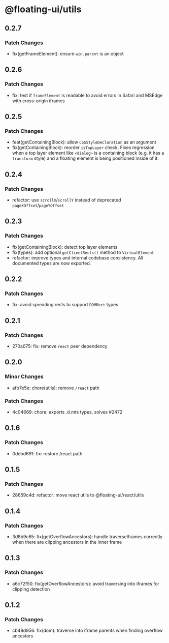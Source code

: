 # @floating-ui/utils

## 0.2.7

### Patch Changes

- fix(getFrameElement): ensure `win.parent` is an object

## 0.2.6

### Patch Changes

- fix: test if `frameElement` is readable to avoid errors in Safari and MSEdge with cross-origin iframes

## 0.2.5

### Patch Changes

- feat(getContainingBlock): allow `CSSStyleDeclaration` as an argument
- fix(getContainingBlock): reorder `isTopLayer` check. Fixes regression when a top layer element like `<dialog>` is a containing block (e.g. it has a `transform` style) and a floating element is being positioned inside of it.

## 0.2.4

### Patch Changes

- refactor: use `scrollX`/`scrollY` instead of deprecated `pageXOffset`/`pageYOffset`

## 0.2.3

### Patch Changes

- fix(getContainingBlock): detect top layer elements
- fix(types): add optional `getClientRects()` method to `VirtualElement`
- refactor: improve types and internal codebase consistency. All documented types are now exported.

## 0.2.2

### Patch Changes

- fix: avoid spreading rects to support `DOMRect` types

## 0.2.1

### Patch Changes

- 270a075: fix: remove `react` peer dependency

## 0.2.0

### Minor Changes

- afb7e5e: chore(utils): remove `/react` path

### Patch Changes

- 4c04669: chore: exports .d.mts types, solves #2472

## 0.1.6

### Patch Changes

- 0debd691: fix: restore /react path

## 0.1.5

### Patch Changes

- 28659c4d: refactor: move react utils to @floating-ui/react/utils

## 0.1.4

### Patch Changes

- 3d8b9c65: fix(getOverflowAncestors): handle traverseIframes correctly when
  there are clipping ancestors in the inner frame

## 0.1.3

### Patch Changes

- a6c72f50: fix(getOverflowAncestors): avoid traversing into iframes for
  clipping detection

## 0.1.2

### Patch Changes

- cb48d956: fix(dom): traverse into iframe parents when finding overflow
  ancestors
